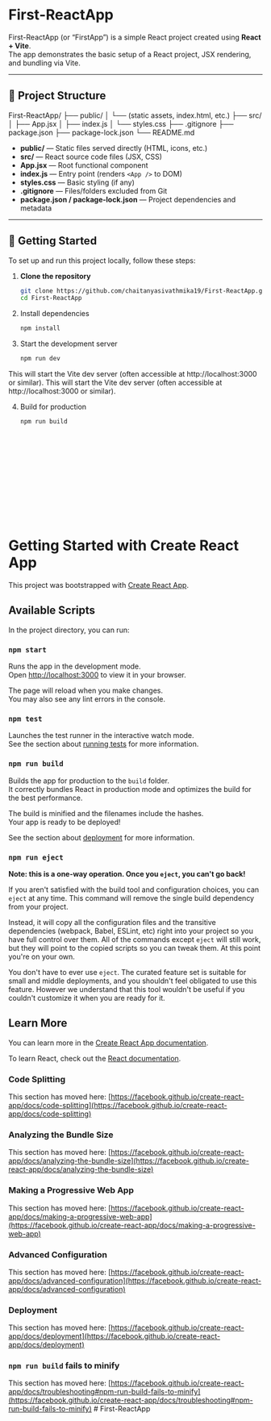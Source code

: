 # First-ReactApp

First-ReactApp (or “FirstApp”) is a simple React project created using **React + Vite**.  
The app demonstrates the basic setup of a React project, JSX rendering, and bundling via Vite.

---

## 🧪 Project Structure

First-ReactApp/
├── public/
│ └── (static assets, index.html, etc.)
├── src/
│ ├── App.jsx
│ ├── index.js
│ └── styles.css
├── .gitignore
├── package.json
├── package-lock.json
└── README.md


- **public/** — Static files served directly (HTML, icons, etc.)  
- **src/** — React source code files (JSX, CSS)  
- **App.jsx** — Root functional component  
- **index.js** — Entry point (renders `<App />` to DOM)  
- **styles.css** — Basic styling (if any)  
- **.gitignore** — Files/folders excluded from Git  
- **package.json / package-lock.json** — Project dependencies and metadata  

---

## 🚀 Getting Started

To set up and run this project locally, follow these steps:

1. **Clone the repository**
   ```bash
   git clone https://github.com/chaitanyasivathmika19/First-ReactApp.git
   cd First-ReactApp
2. Install dependencies
   ```bash
   npm install
3. Start the development server
   ```bash
   npm run dev

This will start the Vite dev server (often accessible at http://localhost:3000 or similar).
This will start the Vite dev server (often accessible at http://localhost:3000 or similar).

4. Build for production
   ```bash
   npm run build















# Getting Started with Create React App

This project was bootstrapped with [Create React App](https://github.com/facebook/create-react-app).

## Available Scripts

In the project directory, you can run:

### `npm start`

Runs the app in the development mode.\
Open [http://localhost:3000](http://localhost:3000) to view it in your browser.

The page will reload when you make changes.\
You may also see any lint errors in the console.

### `npm test`

Launches the test runner in the interactive watch mode.\
See the section about [running tests](https://facebook.github.io/create-react-app/docs/running-tests) for more information.

### `npm run build`

Builds the app for production to the `build` folder.\
It correctly bundles React in production mode and optimizes the build for the best performance.

The build is minified and the filenames include the hashes.\
Your app is ready to be deployed!

See the section about [deployment](https://facebook.github.io/create-react-app/docs/deployment) for more information.

### `npm run eject`

**Note: this is a one-way operation. Once you `eject`, you can't go back!**

If you aren't satisfied with the build tool and configuration choices, you can `eject` at any time. This command will remove the single build dependency from your project.

Instead, it will copy all the configuration files and the transitive dependencies (webpack, Babel, ESLint, etc) right into your project so you have full control over them. All of the commands except `eject` will still work, but they will point to the copied scripts so you can tweak them. At this point you're on your own.

You don't have to ever use `eject`. The curated feature set is suitable for small and middle deployments, and you shouldn't feel obligated to use this feature. However we understand that this tool wouldn't be useful if you couldn't customize it when you are ready for it.

## Learn More

You can learn more in the [Create React App documentation](https://facebook.github.io/create-react-app/docs/getting-started).

To learn React, check out the [React documentation](https://reactjs.org/).

### Code Splitting

This section has moved here: [https://facebook.github.io/create-react-app/docs/code-splitting](https://facebook.github.io/create-react-app/docs/code-splitting)

### Analyzing the Bundle Size

This section has moved here: [https://facebook.github.io/create-react-app/docs/analyzing-the-bundle-size](https://facebook.github.io/create-react-app/docs/analyzing-the-bundle-size)

### Making a Progressive Web App

This section has moved here: [https://facebook.github.io/create-react-app/docs/making-a-progressive-web-app](https://facebook.github.io/create-react-app/docs/making-a-progressive-web-app)

### Advanced Configuration

This section has moved here: [https://facebook.github.io/create-react-app/docs/advanced-configuration](https://facebook.github.io/create-react-app/docs/advanced-configuration)

### Deployment

This section has moved here: [https://facebook.github.io/create-react-app/docs/deployment](https://facebook.github.io/create-react-app/docs/deployment)

### `npm run build` fails to minify

This section has moved here: [https://facebook.github.io/create-react-app/docs/troubleshooting#npm-run-build-fails-to-minify](https://facebook.github.io/create-react-app/docs/troubleshooting#npm-run-build-fails-to-minify)
#   F i r s t - R e a c t A p p 
 
 
